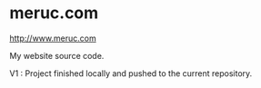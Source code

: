# meruc.com
http://www.meruc.com

My website source code.

V1 : Project finished locally and pushed to the current repository.
